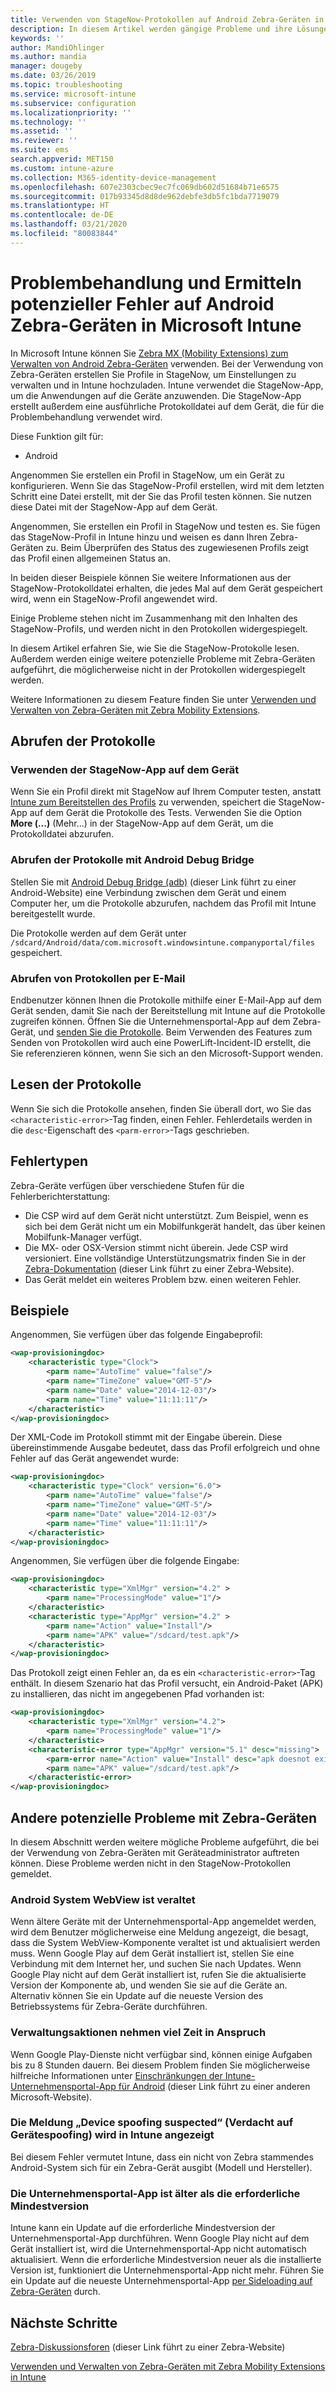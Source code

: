 ```yaml
---
title: Verwenden von StageNow-Protokollen auf Android Zebra-Geräten in Microsoft Intune – Azure | Microsoft-Dokumentation
description: In diesem Artikel werden gängige Probleme und ihre Lösungen bei der Verwendung von StageNow auf Android-Geräten mit Microsoft Intune. Außerdem erfahren Sie, wie Sie Protokolle abrufen, und erhalten Beispiele zum Prüfen von Protokollen auf Fehler.
keywords: ''
author: MandiOhlinger
ms.author: mandia
manager: dougeby
ms.date: 03/26/2019
ms.topic: troubleshooting
ms.service: microsoft-intune
ms.subservice: configuration
ms.localizationpriority: ''
ms.technology: ''
ms.assetid: ''
ms.reviewer: ''
ms.suite: ems
search.appverid: MET150
ms.custom: intune-azure
ms.collection: M365-identity-device-management
ms.openlocfilehash: 607e2303cbec9ec7fc069db602d51684b71e6575
ms.sourcegitcommit: 017b93345d8d8de962debfe3db5fc1bda7719079
ms.translationtype: HT
ms.contentlocale: de-DE
ms.lasthandoff: 03/21/2020
ms.locfileid: "80083844"
---
```

# <a name="troubleshoot-and-see-potential-issues-on-android-zebra-devices-in-microsoft-intune"></a>Problembehandlung und Ermitteln potenzieller Fehler auf Android Zebra-Geräten in Microsoft Intune



In Microsoft Intune können Sie [Zebra MX (Mobility Extensions) zum Verwalten von Android Zebra-Geräten](android-zebra-mx-overview.md) verwenden. Bei der Verwendung von Zebra-Geräten erstellen Sie Profile in StageNow, um Einstellungen zu verwalten und in Intune hochzuladen. Intune verwendet die StageNow-App, um die Anwendungen auf die Geräte anzuwenden. Die StageNow-App erstellt außerdem eine ausführliche Protokolldatei auf dem Gerät, die für die Problembehandlung verwendet wird.

Diese Funktion gilt für:

- Android

Angenommen Sie erstellen ein Profil in StageNow, um ein Gerät zu konfigurieren. Wenn Sie das StageNow-Profil erstellen, wird mit dem letzten Schritt eine Datei erstellt, mit der Sie das Profil testen können. Sie nutzen diese Datei mit der StageNow-App auf dem Gerät.

Angenommen, Sie erstellen ein Profil in StageNow und testen es. Sie fügen das StageNow-Profil in Intune hinzu und weisen es dann Ihren Zebra-Geräten zu. Beim Überprüfen des Status des zugewiesenen Profils zeigt das Profil einen allgemeinen Status an.

In beiden dieser Beispiele können Sie weitere Informationen aus der StageNow-Protokolldatei erhalten, die jedes Mal auf dem Gerät gespeichert wird, wenn ein StageNow-Profil angewendet wird.

Einige Probleme stehen nicht im Zusammenhang mit den Inhalten des StageNow-Profils, und werden nicht in den Protokollen widergespiegelt.

In diesem Artikel erfahren Sie, wie Sie die StageNow-Protokolle lesen. Außerdem werden einige weitere potenzielle Probleme mit Zebra-Geräten aufgeführt, die möglicherweise nicht in der Protokollen widergespiegelt werden.

Weitere Informationen zu diesem Feature finden Sie unter [Verwenden und Verwalten von Zebra-Geräten mit Zebra Mobility Extensions](android-zebra-mx-overview.md).

## <a name="get-the-logs"></a>Abrufen der Protokolle

### <a name="use-the-stagenow-app-on-the-device"></a>Verwenden der StageNow-App auf dem Gerät
Wenn Sie ein Profil direkt mit StageNow auf Ihrem Computer testen, anstatt [Intune zum Bereitstellen des Profils](android-zebra-mx-overview.md#step-4-create-a-device-management-profile-in-stagenow) zu verwenden, speichert die StageNow-App auf dem Gerät die Protokolle des Tests. Verwenden Sie die Option **More (...)** (Mehr...) in der StageNow-App auf dem Gerät, um die Protokolldatei abzurufen.

### <a name="get-logs-using-android-debug-bridge"></a>Abrufen der Protokolle mit Android Debug Bridge
Stellen Sie mit [Android Debug Bridge (adb)](https://developer.android.com/studio/command-line/adb) (dieser Link führt zu einer Android-Website) eine Verbindung zwischen dem Gerät und einem Computer her, um die Protokolle abzurufen, nachdem das Profil mit Intune bereitgestellt wurde.

Die Protokolle werden auf dem Gerät unter `/sdcard/Android/data/com.microsoft.windowsintune.companyportal/files` gespeichert.

### <a name="get-logs-from-email"></a>Abrufen von Protokollen per E-Mail
Endbenutzer können Ihnen die Protokolle mithilfe einer E-Mail-App auf dem Gerät senden, damit Sie nach der Bereitstellung mit Intune auf die Protokolle zugreifen können. Öffnen Sie die Unternehmensportal-App auf dem Zebra-Gerät, und [senden Sie die Protokolle](https://docs.microsoft.com/mem/intune/user-help/send-logs-to-your-it-admin-by-email-android). Beim Verwenden des Features zum Senden von Protokollen wird auch eine PowerLift-Incident-ID erstellt, die Sie referenzieren können, wenn Sie sich an den Microsoft-Support wenden.

## <a name="read-the-logs"></a>Lesen der Protokolle

Wenn Sie sich die Protokolle ansehen, finden Sie überall dort, wo Sie das `<characteristic-error>`-Tag finden, einen Fehler. Fehlerdetails werden in die `desc`-Eigenschaft des `<parm-error>`-Tags geschrieben.

## <a name="error-types"></a>Fehlertypen

Zebra-Geräte verfügen über verschiedene Stufen für die Fehlerberichterstattung:

- Die CSP wird auf dem Gerät nicht unterstützt. Zum Beispiel, wenn es sich bei dem Gerät nicht um ein Mobilfunkgerät handelt, das über keinen Mobilfunk-Manager verfügt.
- Die MX- oder OSX-Version stimmt nicht überein. Jede CSP wird versioniert. Eine vollständige Unterstützungsmatrix finden Sie in der [Zebra-Dokumentation](http://techdocs.zebra.com/mx/) (dieser Link führt zu einer Zebra-Website).
- Das Gerät meldet ein weiteres Problem bzw. einen weiteren Fehler.

## <a name="examples"></a>Beispiele

Angenommen, Sie verfügen über das folgende Eingabeprofil:

```xml
<wap-provisioningdoc>
    <characteristic type="Clock">
        <parm name="AutoTime" value="false"/>
        <parm name="TimeZone" value="GMT-5"/>
        <parm name="Date" value="2014-12-03"/>
        <parm name="Time" value="11:11:11"/>
    </characteristic>
</wap-provisioningdoc>
```

Der XML-Code im Protokoll stimmt mit der Eingabe überein. Diese übereinstimmende Ausgabe bedeutet, dass das Profil erfolgreich und ohne Fehler auf das Gerät angewendet wurde:

```xml
<wap-provisioningdoc>
    <characteristic type="Clock" version="6.0">
        <parm name="AutoTime" value="false"/>
        <parm name="TimeZone" value="GMT-5"/>
        <parm name="Date" value="2014-12-03"/>
        <parm name="Time" value="11:11:11"/>
    </characteristic>
</wap-provisioningdoc>
```

Angenommen, Sie verfügen über die folgende Eingabe:

```xml
<wap-provisioningdoc>
    <characteristic type="XmlMgr" version="4.2" >
        <parm name="ProcessingMode" value="1"/>
    </characteristic>
    <characteristic type="AppMgr" version="4.2" >
        <parm name="Action" value="Install"/>
        <parm name="APK" value="/sdcard/test.apk"/>
    </characteristic>
</wap-provisioningdoc>
```

Das Protokoll zeigt einen Fehler an, da es ein `<characteristic-error>`-Tag enthält. In diesem Szenario hat das Profil versucht, ein Android-Paket (APK) zu installieren, das nicht im angegebenen Pfad vorhanden ist:

```xml
<wap-provisioningdoc>
    <characteristic type="XmlMgr" version="4.2">
        <parm name="ProcessingMode" value="1"/>
    </characteristic>
    <characteristic-error type="AppMgr" version="5.1" desc="missing">
        <parm-error name="Action" value="Install" desc="apk doesnot exist in the path"/>
        <parm name="APK" value="/sdcard/test.apk"/>
    </characteristic-error>
</wap-provisioningdoc>
```

## <a name="other-potential-issues-with-zebra-devices"></a>Andere potenzielle Probleme mit Zebra-Geräten

In diesem Abschnitt werden weitere mögliche Probleme aufgeführt, die bei der Verwendung von Zebra-Geräten mit Geräteadministrator auftreten können. Diese Probleme werden nicht in den StageNow-Protokollen gemeldet.

### <a name="android-system-webview-is-out-of-date"></a>Android System WebView ist veraltet

Wenn ältere Geräte mit der Unternehmensportal-App angemeldet werden, wird dem Benutzer möglicherweise eine Meldung angezeigt, die besagt, dass die System WebView-Komponente veraltet ist und aktualisiert werden muss. Wenn Google Play auf dem Gerät installiert ist, stellen Sie eine Verbindung mit dem Internet her, und suchen Sie nach Updates. Wenn Google Play nicht auf dem Gerät installiert ist, rufen Sie die aktualisierte Version der Komponente ab, und wenden Sie sie auf die Geräte an. Alternativ können Sie ein Update auf die neueste Version des Betriebssystems für Zebra-Geräte durchführen.

### <a name="management-actions-take-a-long-time"></a>Verwaltungsaktionen nehmen viel Zeit in Anspruch

Wenn Google Play-Dienste nicht verfügbar sind, können einige Aufgaben bis zu 8 Stunden dauern. Bei diesem Problem finden Sie möglicherweise hilfreiche Informationen unter [Einschränkungen der Intune-Unternehmensportal-App für Android](https://support.microsoft.com/help/3211588/limitations-of-intune-company-portal-app-for-android-in-china) (dieser Link führt zu einer anderen Microsoft-Website).

### <a name="device-spoofing-suspected-shows-in-intune"></a>Die Meldung „Device spoofing suspected“ (Verdacht auf Gerätespoofing) wird in Intune angezeigt

Bei diesem Fehler vermutet Intune, dass ein nicht von Zebra stammendes Android-System sich für ein Zebra-Gerät ausgibt (Modell und Hersteller).

### <a name="company-portal-app-is-older-than-minimum-required-version"></a>Die Unternehmensportal-App ist älter als die erforderliche Mindestversion

Intune kann ein Update auf die erforderliche Mindestversion der Unternehmensportal-App durchführen. Wenn Google Play nicht auf dem Gerät installiert ist, wird die Unternehmensportal-App nicht automatisch aktualisiert. Wenn die erforderliche Mindestversion neuer als die installierte Version ist, funktioniert die Unternehmensportal-App nicht mehr. Führen Sie ein Update auf die neueste Unternehmensportal-App [per Sideloading auf Zebra-Geräten](android-zebra-mx-overview.md#sideload-the-company-portal-app) durch.

## <a name="next-steps"></a>Nächste Schritte

[Zebra-Diskussionsforen](https://developer.zebra.com/community/home/discussions) (dieser Link führt zu einer Zebra-Website)

[Verwenden und Verwalten von Zebra-Geräten mit Zebra Mobility Extensions in Intune](android-zebra-mx-overview.md)
